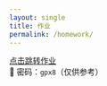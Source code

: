 ```yaml
---
layout: single
title: 作业
permalink: /homework/
---
```


[点击跳转作业](https://wwr.lanzoui.com/b00yad6pvg)  
🔐 密码：`gpx8`（仅供参考）